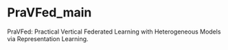 # PraVFed_main
PraVFed: Practical Vertical Federated Learning with Heterogeneous Models via Representation Learning.
